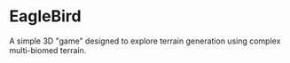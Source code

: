 # EagleBird

A simple 3D "game" designed to explore terrain generation using complex multi-biomed terrain.
